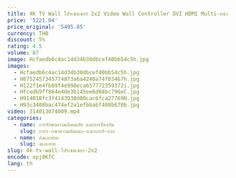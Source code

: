 ```yaml
---
title: 4K TV Wall โปรเซสเซอร์ 2x2 Video Wall Controller DVI HDMI Multi-หน้าจอ Splicing โปรเซสเซอร์ภาพเย็บ 1x2 1x3 1x4 4x1 Splicer
price: '5221.04'
price_original: '5495.85'
currency: THB
discount: 5%
rating: 4.5
volume: 87
image: Hcfaedb6c4ac14d34b30dbcef40bb54c5h.jpg
images:
  - Hcfaedb6c4ac14d34b30dbcef40bb54c5h.jpg
  - H8752457345774873a6a4240a74f03467h.jpg
  - H122f1e4fb09f4e998eca657772359372i.jpg
  - Hfcedb9ff864e40e3b145ee6d68bc796eC.jpg
  - H914018fc3f4143938d80cac6fca27769N.jpg
  - H93c3408bac474ef2a1efbbabf408b670b.jpg
video: 314013074809.mp4
categories:
  - name: การรักษาความปลอดภัย และการป้องกัน
    slug: การร-กษาความปลอดภ-และการป-องก
  - name: ส่งและสาย
    slug: งและสาย
slug: 4k-tv-wall-โปรเซสเซอร-2x2
encode: opj8KfC
lang: th
---
```

  